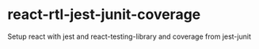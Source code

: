 # react-rtl-jest-junit-coverage
Setup react with jest and react-testing-library and coverage from jest-junit
